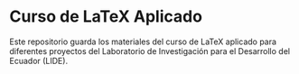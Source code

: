 # Curso de LaTeX Aplicado

Este repositorio guarda los materiales del curso de LaTeX aplicado para diferentes proyectos del Laboratorio de Investigación para el Desarrollo del Ecuador (LIDE).

